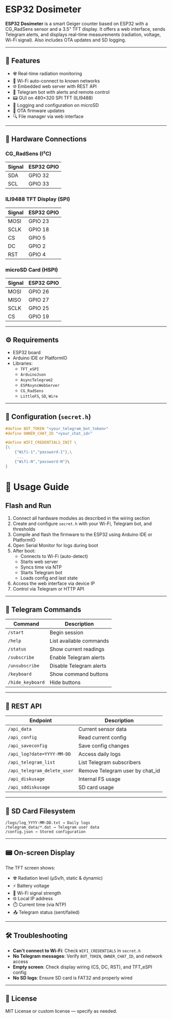 # ESP32 Dosimeter

**ESP32 Dosimeter** is a smart Geiger counter based on ESP32 with a CG_RadSens sensor and a 3.5" TFT display. It offers a web interface, sends Telegram alerts, and displays real-time measurements (radiation, voltage, Wi-Fi signal). Also includes OTA updates and SD logging.

---

## 📡 Features

- ☢️ Real-time radiation monitoring
- 📶 Wi-Fi auto-connect to known networks
- 🌐 Embedded web server with REST API
- 🤖 Telegram bot with alerts and remote control
- 📟 GUI on 480×320 SPI TFT (ILI9488)
- 💾 Logging and configuration on microSD
- 🔧 OTA firmware updates
- 🔍 File manager via web interface

---

## 🔌 Hardware Connections

### CG_RadSens (I²C)

| Signal | ESP32 GPIO |
|--------|------------|
| SDA    | GPIO 32    |
| SCL    | GPIO 33    |

### ILI9488 TFT Display (SPI)

| Signal | ESP32 GPIO |
|--------|------------|
| MOSI   | GPIO 23    |
| SCLK   | GPIO 18    |
| CS     | GPIO 5     |
| DC     | GPIO 2     |
| RST    | GPIO 4     |

### microSD Card (HSPI)

| Signal | ESP32 GPIO |
|--------|------------|
| MOSI   | GPIO 26    |
| MISO   | GPIO 27    |
| SCLK   | GPIO 25    |
| CS     | GPIO 19    |

---

## ⚙️ Requirements

- ESP32 board
- Arduino IDE or PlatformIO
- Libraries:
  - `TFT_eSPI`
  - `ArduinoJson`
  - `AsyncTelegram2`
  - `ESPAsyncWebServer`
  - `CG_RadSens`
  - `LittleFS`, `SD`, `Wire`

---

## 🔐 Configuration (`secret.h`)

```cpp
#define BOT_TOKEN "<your_telegram_bot_token>"
#define OWNER_CHAT_ID "<your_chat_id>"

#define WIFI_CREDENTIALS_INIT \
{\
    {"Wifi-1","password-1"},\
     ...
    {"Wifi-N","password-N"}\
}

```
# 🚀 Usage Guide

## Flash and Run

1. Connect all hardware modules as described in the wiring section
2. Create and configure `secret.h` with your Wi-Fi, Telegram bot, and thresholds
3. Compile and flash the firmware to the ESP32 using Arduino IDE or PlatformIO
4. Open Serial Monitor for logs during boot
5. After boot:
   - Connects to Wi-Fi (auto-detect)
   - Starts web server
   - Syncs time via NTP
   - Starts Telegram bot
   - Loads config and last state
6. Access the web interface via device IP
7. Control via Telegram or HTTP API

---

## 📲 Telegram Commands

| Command           | Description                     |
|-------------------|---------------------------------|
| `/start`          | Begin session                   |
| `/help`           | List available commands         |
| `/status`         | Show current readings           |
| `/subscribe`      | Enable Telegram alerts          |
| `/unsubscribe`    | Disable Telegram alerts         |
| `/keyboard`       | Show command buttons            |
| `/hide_keyboard`  | Hide buttons                    |

---

## 📡 REST API

| Endpoint                       | Description                          |
|--------------------------------|--------------------------------------|
| `/api_data`                    | Current sensor data                  |
| `/api_config`                  | Read current config                  |
| `/api_saveconfig`              | Save config changes                  |
| `/api_log?date=YYYY-MM-DD`     | Access daily logs                    |
| `/api_telegram_list`           | List Telegram subscribers            |
| `/api_telegram_delete_user`    | Remove Telegram user by chat_id      |
| `/api_diskusage`               | Internal FS usage                    |
| `/api_sddiskusage`             | SD card usage                        |

---

## 💾 SD Card Filesystem

```
/logs/log_YYYY-MM-DD.txt → Daily logs
/telegram_data/*.dat → Telegram user data
/config.json → Stored configuration
```

---

## 📟 On-screen Display

The TFT screen shows:

- ☢️ Radiation level (µSv/h, static & dynamic)
- ⚡ Battery voltage
- 📶 Wi-Fi signal strength
- 🌐 Local IP address
- ⏱️ Current time (via NTP)
- 📤 Telegram status (sent/failed)

---

## 🛠 Troubleshooting

- **Can't connect to Wi-Fi**: Check `WIFI_CREDENTIALS` in `secret.h`
- **No Telegram messages**: Verify `BOT_TOKEN`, `OWNER_CHAT_ID`, and network access
- **Empty screen**: Check display wiring (CS, DC, RST), and TFT_eSPI config
- **No SD logs**: Ensure SD card is FAT32 and properly wired

---

## 📘 License

MIT License or custom license — specify as needed.

